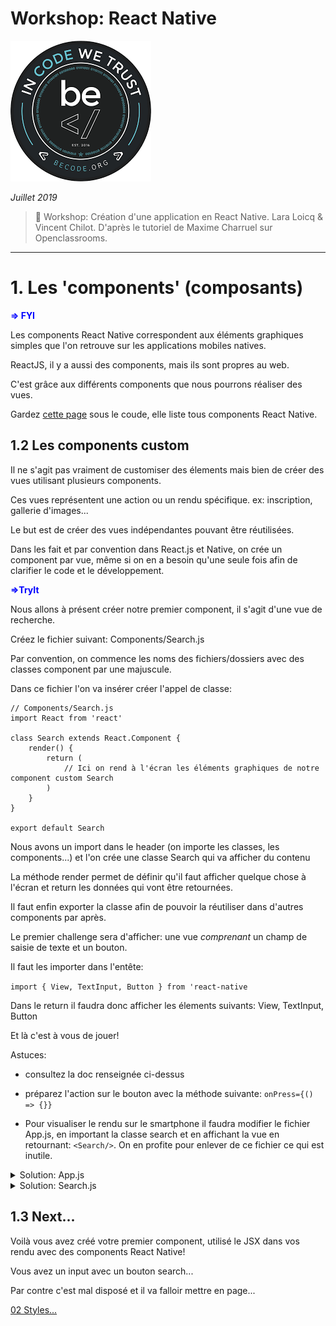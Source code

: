 # Workshop: React Native

![Becode logo](https://raw.githubusercontent.com/Raigyo/react-character-manager/master/img/becode-logo.png)



*Juillet 2019*

> 🔨 Workshop: Création d'une application en React Native. Lara Loicq & Vincent Chilot. D'après le tutoriel de Maxime Charruel sur Openclassrooms.


* * *


# 1. Les 'components' (composants)

**<span style="color:blue">=> FYI</span>**

Les components React Native correspondent aux éléments graphiques simples que l'on retrouve sur les applications mobiles natives.

ReactJS, il y a aussi des components, mais ils sont propres au web.

C'est grâce aux différents components que nous pourrons réaliser des vues.

Gardez [cette page](https://facebook.github.io/react-native/docs/components-and-apis.html) sous le coude, elle liste tous components React Native.

## 1.2 Les components custom

Il ne s'agit pas vraiment de customiser des élements mais bien de créer des vues utilisant plusieurs components.

Ces vues représentent une action ou un rendu spécifique. ex: inscription, gallerie d'images...

Le but est de créer des vues indépendantes pouvant être réutilisées.

Dans les fait et par convention dans React.js et Native, on crée un component par vue, même si on en a besoin qu'une seule fois afin de clarifier le code et le développement.

**<span style="color:blue">=>TryIt</span>**

Nous allons à présent créer notre premier component, il s'agit d'une vue de recherche.

Créez le fichier suivant: Components/Search.js

Par convention, on commence les noms des fichiers/dossiers avec des classes component par une majuscule.

Dans ce fichier l'on va insérer créer l'appel de classe:

~~~
// Components/Search.js
import React from 'react'

class Search extends React.Component {
    render() {
        return (
            // Ici on rend à l'écran les éléments graphiques de notre component custom Search
        )
    }
}

export default Search
~~~

Nous avons un import dans le header (on importe les classes, les components...) et l'on crée une classe Search qui va afficher du contenu

La méthode render permet de définir qu'il faut afficher quelque chose à l'écran et return les données qui vont être retournées.

Il faut enfin exporter la classe afin de pouvoir la réutiliser dans d'autres components par après.

Le premier challenge sera d'afficher: une vue *comprenant* un champ de saisie de texte et un bouton.

Il faut les importer dans l'entête:

`import { View, TextInput, Button } from 'react-native`

Dans le return il faudra donc afficher les élements suivants: View, TextInput, Button

Et là c'est à vous de jouer!


Astuces:

- consultez la doc renseignée ci-dessus

- préparez l'action sur le bouton avec la méthode suivante: `onPress={() => {}}`

- Pour visualiser le rendu sur le smartphone il faudra modifier le fichier App.js, en important la classe search et en affichant la vue en retournant: `<Search/>`. On en profite pour enlever de ce fichier ce qui est inutile.



<details>
<summary>Solution: App.js</summary>
// App.js

import React from 'react'
import Search from './Components/Search'

export default class App extends React.Component {
  render() {
    return (
      <Search/>
    )
  }
}
</details>


<details>
<summary>Solution: Search.js</summary>
// Components/Search.js

import React from 'react'
import { View, TextInput, Button } from 'react-native'

class Search extends React.Component {
  render() {
    return (
      <View>
        <TextInput placeholder='Titre du film'/>
        <Button title='Rechercher' onPress={() => {}}/>
      </View>
    )
  }
}
export default Search

</details>


## 1.3 Next...

Voilà vous avez créé votre premier component, utilisé le JSX dans vos rendu avec des components React Native!

Vous avez un input avec un bouton search...

Par contre c'est mal disposé et il va falloir mettre en page...

[02 Styles...](02-styles.md)
